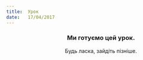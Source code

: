 ```yaml
---
title:  Урок
date:   17/04/2017
---
```


### <center>Ми готуємо цей урок.</center>
<center>Будь ласка, зайдіть пізніше.</center>